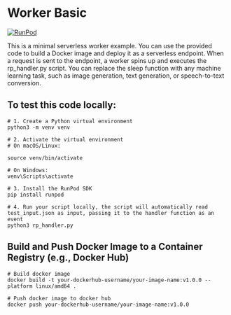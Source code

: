 # Worker Basic

[![RunPod](https://api.runpod.io/badge/TimPietrusky/worker-basic)](https://www.runpod.io/console/hub/TimPietrusky/worker-basic)

This is a minimal serverless worker example. You can use the provided code to build a Docker image and deploy it as a serverless endpoint. When a request is sent to the endpoint, a worker spins up and executes the rp_handler.py script. You can replace the sleep function with any machine learning task, such as image generation, text generation, or speech-to-text conversion.

## To test this code locally:

```
# 1. Create a Python virtual environment
python3 -m venv venv

# 2. Activate the virtual environment
# On macOS/Linux:

source venv/bin/activate

# On Windows:
venv\Scripts\activate

# 3. Install the RunPod SDK
pip install runpod

# 4. Run your script locally, the script will automatically read test_input.json as input, passing it to the handler function as an event
python3 rp_handler.py

```

## Build and Push Docker Image to a Container Registry (e.g., Docker Hub)

```
# Build docker image
docker build -t your-dockerhub-username/your-image-name:v1.0.0 --platform linux/amd64 .

# Push docker image to docker hub
docker push your-dockerhub-username/your-image-name:v1.0.0
```